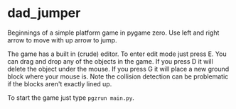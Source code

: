 # dad_jumper

Beginnings of a simple platform game in pygame zero. Use left and right arrow to move with up arrow to jump.

The game has a built in (crude) editor. To enter edit mode just press E. You can drag and drop any of the objects in the game. If you press D it will delete the object under the mouse. If you press G it will place a new ground block where your mouse is. Note the collision detection can be problematic if the blocks aren't exactly lined up.

To start the game just type `pgzrun main.py`.
